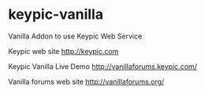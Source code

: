 keypic-vanilla
==============

Vanilla Addon to use Keypic Web Service

Keypic web site
http://keypic.com

Keypic Vanilla Live Demo
http://vanillaforums.keypic.com/

Vanilla forums web site
http://vanillaforums.org/
